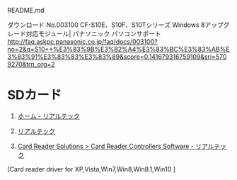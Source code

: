 README.md


ダウンロード No.003100 CF-S10E、S10F、S10Tシリーズ Windows 8アップグレード対応モジュール| パナソニック パソコンサポート
http://faq.askpc.panasonic.co.jp/faq/docs/003100?no=2&q=S10++%E3%83%9B%E3%82%A4%E3%83%BC%E3%83%AB%E3%83%91%E3%83%83%E3%83%89&score=0.141679316759109&sri=5709270&trn_org=2

SDカード
========

1. [ホーム - リアルテック](https://www.realtek.com/ja/)

2. [リアルテック](https://www.realtek.com/ja/component/zoo/advanced-search/81?Itemid=389)

3. [Card Reader Solutions > Card Reader Controllers Software - リアルテック](https://www.realtek.com/ja/component/zoo/category/card-reader-solutions-card-reader-controllers-software)

[Card reader driver for XP,Vista,Win7,Win8,Win8.1,Win10 ]

